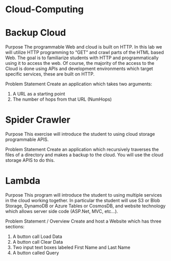 # Cloud-Computing

# Backup Cloud

Purpose
The programmable Web and cloud is built on HTTP. In this lab we will utilize HTTP
programming to “GET” and crawl parts of the HTML based Web. The goal is to familiarize
students with HTTP and programmatically using it to access the web. Of course, the majority
of the access to the Cloud is done using APIs and development environments which target
specific services, these are built on HTTP.

Problem Statement 
Create an application which takes two arguments:
1) A URL as a starting point
2) The number of hops from that URL (NumHops)


# Spider Crawler

Purpose
This exercise will introduce the student to using cloud storage programmable APIS.

Problem Statement
Create an application which recursively traverses the files of a directory and makes a backup to
the cloud. You will use the cloud storage APIS to do this.

# Lambda

Purpose
This program will introduce the student to using multiple services in the cloud
working together. In particular the student will use S3 or Blob Storage, DynamoDB or Azure
Tables or CosmosDB, and website technology which allows server side code (ASP.Net, MVC,
etc…).

Problem Statement / Overview
Create and host a Website which has three sections:
1) A button call Load Data
2) A button call Clear Data
3) Two input text boxes labeled First Name and Last Name
4) A button called Query
